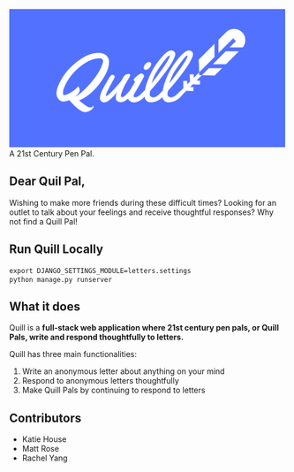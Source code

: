 <img src="https://github.com/rachel58yang/OxfordDigiton2020/blob/master/letters/static/images/blue-full.png" width="500px;">
A 21st Century Pen Pal.

## Dear Quil Pal,
Wishing to make more friends during these difficult times? Looking for an outlet to talk about your feelings and receive thoughtful responses? Why not find a Quill Pal! 

## Run Quill Locally
```
export DJANGO_SETTINGS_MODULE=letters.settings
python manage.py runserver
```

## What it does
Quill is a **full-stack web application where 21st century pen pals, or Quill Pals, write and respond thoughtfully to letters.**

Quill has three main functionalities:
1. Write an anonymous letter about anything on your mind
1. Respond to anonymous letters thoughtfully 
1. Make Quill Pals by continuing to respond to letters

## Contributors
* Katie House
* Matt Rose
* Rachel Yang
